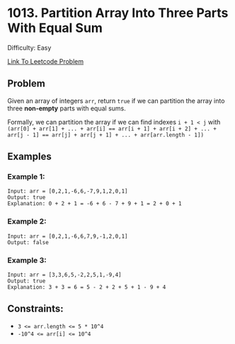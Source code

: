 # 1013. Partition Array Into Three Parts With Equal Sum
Difficulty: Easy

[Link To Leetcode Problem](https://leetcode.com/problems/partition-array-into-three-parts-with-equal-sum/)

## Problem
Given an array of integers `arr`, return `true` if we can partition the array into three **non-empty** parts with equal sums.

Formally, we can partition the array if we can find indexes `i + 1 < j` with `(arr[0] + arr[1] + ... + arr[i] == arr[i + 1] + arr[i + 2] + ... + arr[j - 1] == arr[j] + arr[j + 1] + ... + arr[arr.length - 1])`

## Examples
### Example 1:
```
Input: arr = [0,2,1,-6,6,-7,9,1,2,0,1]
Output: true
Explanation: 0 + 2 + 1 = -6 + 6 - 7 + 9 + 1 = 2 + 0 + 1
```
### Example 2:
```
Input: arr = [0,2,1,-6,6,7,9,-1,2,0,1]
Output: false
```
### Example 3:
```
Input: arr = [3,3,6,5,-2,2,5,1,-9,4]
Output: true
Explanation: 3 + 3 = 6 = 5 - 2 + 2 + 5 + 1 - 9 + 4
```

## Constraints:
- `3 <= arr.length <= 5 * 10^4`
- `-10^4 <= arr[i] <= 10^4`